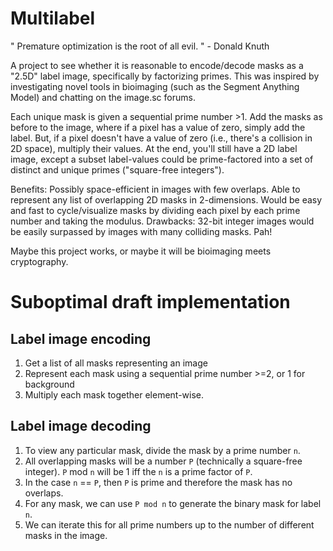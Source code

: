 # Multilabel
" Premature optimization is the root of all evil. " - Donald Knuth

A project to see whether it is reasonable to encode/decode masks as a "2.5D" label image, specifically by factorizing primes. This was inspired by investigating novel tools in bioimaging (such as the Segment Anything Model) and chatting on the image.sc forums.

Each unique mask is given a sequential prime number >1. Add the masks as before to the image, where if a pixel has a value of zero, simply add the label. But, if a pixel doesn't have a value of zero (i.e., there's a collision in 2D space), multiply their values. At the end, you'll still have a 2D label image, except a subset label-values could be prime-factored into a set of distinct and unique primes ("square-free integers").

Benefits: Possibly space-efficient in images with few overlaps. Able to represent any list of overlapping 2D masks in 2-dimensions. Would be easy and fast to cycle/visualize masks by dividing each pixel by each prime number and taking the modulus.
Drawbacks: 32-bit integer images would be easily surpassed by images with many colliding masks. Pah!

Maybe this project works, or maybe it will be bioimaging meets cryptography.

# Suboptimal draft implementation
## Label image encoding
1) Get a list of all masks representing an image
2) Represent each mask using a sequential prime number >=2, or 1 for background 
3) Multiply each mask together element-wise.

## Label image decoding
1) To view any particular mask, divide the mask by a prime number `n`. 
2) All overlapping masks will be a number `P` (technically a square-free integer). `P` mod `n` will be 1 iff the `n` is a prime factor of `P`.
3) In the case `n` == `P`, then `P` is prime and therefore the mask has no overlaps.
4) For any mask, we can use `P mod n` to generate the binary mask for label `n`.
5) We can iterate this for all prime numbers up to the number of different masks in the image.
